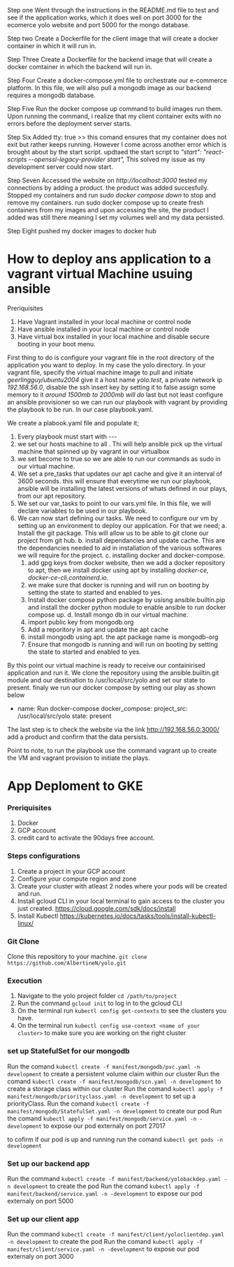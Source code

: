 Step one
Went through the instructions in the README.md file to test and see if the application works, which it does well on port 3000 for the ecomerce yolo website and port 5000 for the mongo database. 

Step two 
Create a Dockerfile for the client image that will create a docker container in which it will run in. 

Step Three
Create a Dockerfile for the backend image that will create a docker comtainer in which the backend will run in. 

Step Four
Create a docker-compose.yml file to orchestrate our e-commerce platform. In this file, we will also pull a mongodb image as our backend requires a mongodb database. 

Step Five
Run the docker compose up command to build images run them. Upon running the command, i realize that my client container exits with no errors before the deployment server starts.

Step Six
Added tty: true  >> this comand ensures that my container does not exit but rather keeps running. However I come across another error which is brought about  by the start script. updtaed the start script to  *"start": "react-scripts --openssl-legacy-provider start",* This solved my issue as my development server could now start. 

Step Seven
Accessed the website on *http://localhost:3000* tested my connections by adding a product. the product was added succesfully. Stopped my containers and run *sudo docker compose down*  to stop and remove my containers. run sudo docker compose up to create fresh containers from my images and upon accessing the site, the product I added was still there meaning I set my volumes well and my data persisted. 

Step Eight
pushed my docker images to docker hub

# How to deploy ans application to a vagrant virtual Machine usuing ansible

Preriquisites

1. Have Vagrant installed in your local machine or control node
2. Have ansible installed in your local machine or control node
3. Have virtual box installed in your local machine and disable secure booting in your boot menu.


First thing to do is configure your vagrant file in the root directory of the application you want to deploy. In my case the yolo directory. In your vagrant file, specify the virtual machine image to pull and initiate *geerlingguy/ubuntu2004* give it a host name *yolo.test*, a private network ip *192.168.56.0*, disable the ssh insert key by setting it to false  assign some memory to it *around 1500mb to 2000mb will do* last but not least configure an ansible provisioner so we can run our playbook with vagrant by providing the playbook to be run. In our case playbook.yaml.

We create a plabook.yaml file and populate it;

1. Every playbook must start with ---
2. we set our hosts machine to all . Thi will help ansible pick up the virtual machine that spinned up by vagrant in our virtualbox
3. we set become to true so we are able to run our commands as sudo in our virtual machine.
4. We set a pre_tasks that updates our apt cache and give it an interval of 3600 seconds. this will ensure that everytime we run our playbook, ansible will be installing the latest versions of whats defined in our plays, from our apt repository.
5. We set our var_tasks to point to our vars.yml file. In this file, we will declare variables to be used in our playbook.
6. We can now start defining our tasks.
We need to configure our vm by setting up an environment to deploy our application. For that we need;
   a. Install the git package. This will allow us to be able to git clone our project from git hub.
   b. install dependancies and update cache. This are the dependancies needed to aid in installation of the various softwares we will require for the project.
   c. installing docker and docker-compose.
      1. add gpg keys from docker website, then we add a docker repository to apt, then we install docker using apt by installing *docker-ce, docker-ce-cli,containerd.io*.
      2. we make sure that docker is running and will run on booting by setting the state to started and enabled to yes.
      3. Install docker compose python package by usisng ansible.builtin.pip and install the docker python module to enable ansible to run docker compose up.
    d. Install mongo db in our virtual machine.
      1. import public key from mongodb.org
      2. Add a reporitory in apt and update the apt cache
      3. install mongodb using apt. the apt package name is mongodb-org
      4. Ensure that mongodb is running and will run on booting by setting the state to started and enabled to yes.


 By this point our virtual machine is ready to receive our containirised application and run it.
 We clone the repository using the ansible.builtin.git module and our destination to /usr/local/src/yolo and set our state to present.
 finaly we run our docker compose by setting our play as shown below 

 - name: Run docker-compose
      docker_compose:
       project_src: /usr/local/src/yolo
       state: present

The last step is to check the website via the link http://192.168.56.0:3000/ add a product and confirm that the data persists.

Point to note, to run the playbook use the command vagrant up to create the VM and vagrant provision to initiate the plays.

# App Deploment to GKE

### Preriquisites
1. Docker
2. GCP account
3. credit card to activate the 90days free account.

### Steps configurations 

1. Create a project in your GCP account
2. Configure your compute region and zone
3. Create your cluster with atleast 2 nodes where your pods will be created and run.
4. Install gcloud CLI in your local terminal to gain access to the cluster you just created. https://cloud.google.com/sdk/docs/install
5. Install Kubectl https://kubernetes.io/docs/tasks/tools/install-kubectl-linux/

### Git Clone
Clone this repository to your machine.
`git clone https://github.com/AlbertineN/yolo.git`

### Execution
1. Navigate to the yolo project folder `cd /path/to/project`
2. Run the command `gcloud init` to log in to the gcloud CLI
3. On the terminal run `kubectl config get-contexts` to see the clusters you have. 
4. On the terminal run `kubectl config use-context <name of your cluster>` to make sure you are working on the right cluster

### set up StatefulSet for our mongodb
Run the comand `kubectl create -f manifest/mongodb/pvc.yaml -n development` to create a persistent volume claim within our cluster
Run the comand `kubectl create -f manifest/mongodb/scn.yaml -n development` to create a storage class within our cluster
Run the comand `kubectl apply -f manifest/mongodb/priorityclass.yaml -n development` to set up a priorityClass.
Run the comand `kubectl create -f manifest/mongodb/StatefulSet.yaml -n development` to create our pod
Run the comand `kubectl apply -f manifest/mongodb/service.yaml -n -development` to expose our pod externaly on port 27017

to cofirm if our pod is up and running run the comand `kubectl get pods -n development`

### Set up our backend app
Run the command `kubectl create -f manifest/backend/yolobackdep.yaml -n development` to create the pod
Run the comand `kubectl apply -f manifest/backend/service.yaml -n -development` to expose our pod externaly on port 5000

### Set up our client app
Run the command `kubectl create -f manifest/client/yoloclientdep.yaml -n development` to create the pod
Run the comand `kubectl apply -f manifest/client/service.yaml -n -development` to expose our pod externaly on port 3000







